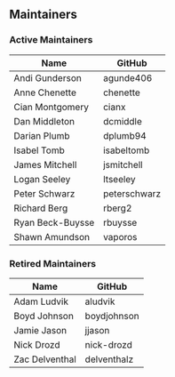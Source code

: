 ## Maintainers

### Active Maintainers
| Name | GitHub |
| --- | --- |
| Andi Gunderson | agunde406 |
| Anne Chenette | chenette |
| Cian Montgomery | cianx |
| Dan Middleton | dcmiddle |
| Darian Plumb | dplumb94 |
| Isabel Tomb | isabeltomb |
| James Mitchell | jsmitchell |
| Logan Seeley | ltseeley |
| Peter Schwarz | peterschwarz |
| Richard Berg | rberg2 |
| Ryan Beck-Buysse | rbuysse |
| Shawn Amundson | vaporos |

### Retired Maintainers
| Name | GitHub |
| --- | --- |
| Adam Ludvik | aludvik |
| Boyd Johnson | boydjohnson |
| Jamie Jason | jjason |
| Nick Drozd | nick-drozd |
| Zac Delventhal | delventhalz |
